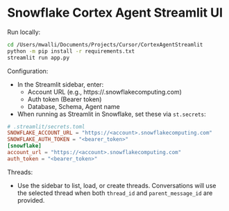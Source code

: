 # Snowflake Cortex Agent Streamlit UI

Run locally:

```bash
cd /Users/mwalli/Documents/Projects/Cursor/CortexAgentStreamlit
python -m pip install -r requirements.txt
streamlit run app.py
```

Configuration:
- In the Streamlit sidebar, enter:
  - Account URL (e.g., https://<account>.snowflakecomputing.com)
  - Auth token (Bearer token)
  - Database, Schema, Agent name
- When running as Streamlit in Snowflake, set these via `st.secrets`:

```toml
# .streamlit/secrets.toml
SNOWFLAKE_ACCOUNT_URL = "https://<account>.snowflakecomputing.com"
SNOWFLAKE_AUTH_TOKEN = "<bearer_token>"
[snowflake]
account_url = "https://<account>.snowflakecomputing.com"
auth_token = "<bearer_token>"
```

Threads:
- Use the sidebar to list, load, or create threads. Conversations will use the selected thread when both `thread_id` and `parent_message_id` are provided.


